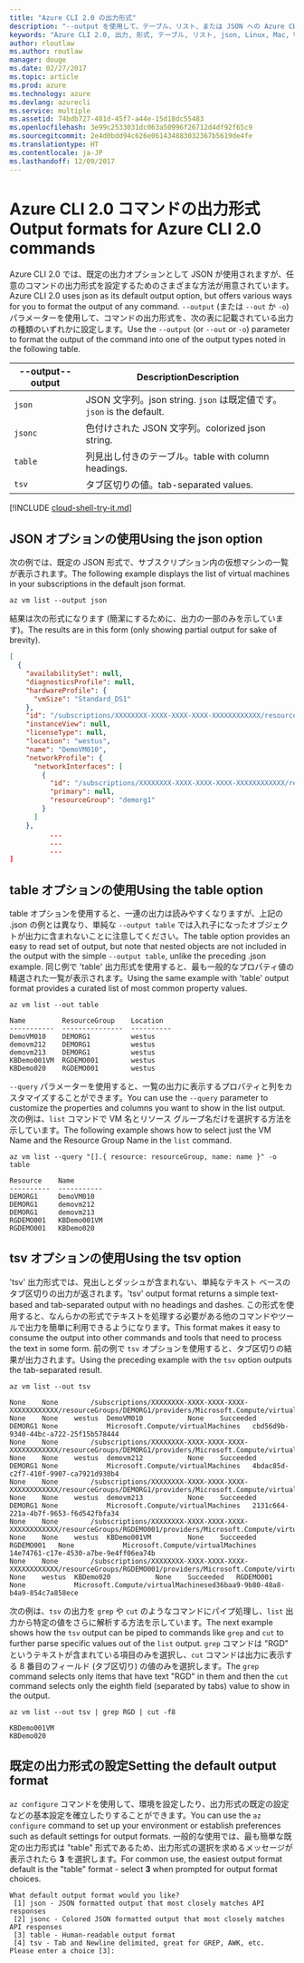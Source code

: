 ```yaml
---
title: "Azure CLI 2.0 の出力形式"
description: "--output を使用して、テーブル、リスト、または JSON への Azure CLI 2.0 の出力形式を設定します。"
keywords: "Azure CLI 2.0, 出力, 形式, テーブル, リスト, json, Linux, Mac, Windows, OS X"
author: rloutlaw
ms.author: routlaw
manager: douge
ms.date: 02/27/2017
ms.topic: article
ms.prod: azure
ms.technology: azure
ms.devlang: azurecli
ms.service: multiple
ms.assetid: 74bdb727-481d-45f7-a44e-15d18dc55483
ms.openlocfilehash: 3e99c2533031dc063a50996f26712d4df92f65c9
ms.sourcegitcommit: 2e4d0bdd94c626e061434883032367b5619de4fe
ms.translationtype: HT
ms.contentlocale: ja-JP
ms.lasthandoff: 12/09/2017
---
```

# <a name="output-formats-for-azure-cli-20-commands"></a><span data-ttu-id="703bf-104">Azure CLI 2.0 コマンドの出力形式</span><span class="sxs-lookup"><span data-stu-id="703bf-104">Output formats for Azure CLI 2.0 commands</span></span>

<span data-ttu-id="703bf-105">Azure CLI 2.0 では、既定の出力オプションとして JSON が使用されますが、任意のコマンドの出力形式を設定するためのさまざまな方法が用意されています。</span><span class="sxs-lookup"><span data-stu-id="703bf-105">Azure CLI 2.0 uses json as its default output option, but offers various ways for you to format the output of any command.</span></span>  <span data-ttu-id="703bf-106">`--output` (または `--out` か `-o`) パラメーターを使用して、コマンドの出力形式を、次の表に記載されている出力の種類のいずれかに設定します。</span><span class="sxs-lookup"><span data-stu-id="703bf-106">Use the `--output` (or `--out` or `-o`) parameter to format the output of the command into one of the output types noted in the following table.</span></span>

<span data-ttu-id="703bf-107">--output</span><span class="sxs-lookup"><span data-stu-id="703bf-107">--output</span></span> | <span data-ttu-id="703bf-108">Description</span><span class="sxs-lookup"><span data-stu-id="703bf-108">Description</span></span>
---------|-------------------------------
`json`   | <span data-ttu-id="703bf-109">JSON 文字列。</span><span class="sxs-lookup"><span data-stu-id="703bf-109">json string.</span></span> <span data-ttu-id="703bf-110">`json` は既定値です。</span><span class="sxs-lookup"><span data-stu-id="703bf-110">`json` is the default.</span></span>
`jsonc`  | <span data-ttu-id="703bf-111">色付けされた JSON 文字列。</span><span class="sxs-lookup"><span data-stu-id="703bf-111">colorized json string.</span></span>
`table`  | <span data-ttu-id="703bf-112">列見出し付きのテーブル。</span><span class="sxs-lookup"><span data-stu-id="703bf-112">table with column headings.</span></span>
`tsv`    | <span data-ttu-id="703bf-113">タブ区切りの値。</span><span class="sxs-lookup"><span data-stu-id="703bf-113">tab-separated values.</span></span>

[!INCLUDE [cloud-shell-try-it.md](includes/cloud-shell-try-it.md)]

## <a name="using-the-json-option"></a><span data-ttu-id="703bf-114">JSON オプションの使用</span><span class="sxs-lookup"><span data-stu-id="703bf-114">Using the json option</span></span>

<span data-ttu-id="703bf-115">次の例では、既定の JSON 形式で、サブスクリプション内の仮想マシンの一覧が表示されます。</span><span class="sxs-lookup"><span data-stu-id="703bf-115">The following example displays the list of virtual machines in your subscriptions in the default json format.</span></span>

```azurecli-interactive
az vm list --output json
```

<span data-ttu-id="703bf-116">結果は次の形式になります (簡潔にするために、出力の一部のみを示しています)。</span><span class="sxs-lookup"><span data-stu-id="703bf-116">The results are in this form (only showing partial output for sake of brevity).</span></span>

```json
[
  {
    "availabilitySet": null,
    "diagnosticsProfile": null,
    "hardwareProfile": {
      "vmSize": "Standard_DS1"
    },
    "id": "/subscriptions/XXXXXXXX-XXXX-XXXX-XXXX-XXXXXXXXXXXX/resourceGroups/DEMORG1/providers/Microsoft.Compute/virtualMachines/DemoVM010",
    "instanceView": null,
    "licenseType": null,
    "location": "westus",
    "name": "DemoVM010",
    "networkProfile": {
      "networkInterfaces": [
        {
          "id": "/subscriptions/XXXXXXXX-XXXX-XXXX-XXXX-XXXXXXXXXXXX/resourceGroups/demorg1/providers/Microsoft.Network/networkInterfaces/DemoVM010VMNic",
          "primary": null,
          "resourceGroup": "demorg1"
        }
      ]
    },
          ...
          ...
          ...
]
```

## <a name="using-the-table-option"></a><span data-ttu-id="703bf-117">table オプションの使用</span><span class="sxs-lookup"><span data-stu-id="703bf-117">Using the table option</span></span>

<span data-ttu-id="703bf-118">table オプションを使用すると、一連の出力は読みやすくなりますが、上記の .json の例とは異なり、単純な `--output table` では入れ子になったオブジェクトが出力に含まれないことに注意してください。</span><span class="sxs-lookup"><span data-stu-id="703bf-118">The table option provides an easy to read set of output, but note that nested objects are not included in the output with the simple `--output table`, unlike the preceding .json example.</span></span>  <span data-ttu-id="703bf-119">同じ例で 'table' 出力形式を使用すると、最も一般的なプロパティ値の精選された一覧が表示されます。</span><span class="sxs-lookup"><span data-stu-id="703bf-119">Using the same example with 'table' output format provides a curated list of most common property values.</span></span>

```azurecli-interactive
az vm list --out table
```

```
Name         ResourceGroup    Location
-----------  ---------------  ----------
DemoVM010    DEMORG1          westus
demovm212    DEMORG1          westus
demovm213    DEMORG1          westus
KBDemo001VM  RGDEMO001        westus
KBDemo020    RGDEMO001        westus
```

<span data-ttu-id="703bf-120">`--query` パラメーターを使用すると、一覧の出力に表示するプロパティと列をカスタマイズすることができます。</span><span class="sxs-lookup"><span data-stu-id="703bf-120">You can use the `--query` parameter to customize the properties and columns you want to show in the list output.</span></span> <span data-ttu-id="703bf-121">次の例は、`list` コマンドで VM 名とリソース グループ名だけを選択する方法を示しています。</span><span class="sxs-lookup"><span data-stu-id="703bf-121">The following example shows how to select just the VM Name and the Resource Group Name in the `list` command.</span></span>

```azurecli-interactive
az vm list --query "[].{ resource: resourceGroup, name: name }" -o table
```

```
Resource    Name
----------  -----------
DEMORG1     DemoVM010
DEMORG1     demovm212
DEMORG1     demovm213
RGDEMO001   KBDemo001VM
RGDEMO001   KBDemo020
```

## <a name="using-the-tsv-option"></a><span data-ttu-id="703bf-122">tsv オプションの使用</span><span class="sxs-lookup"><span data-stu-id="703bf-122">Using the tsv option</span></span>

<span data-ttu-id="703bf-123">'tsv' 出力形式では、見出しとダッシュが含まれない、単純なテキスト ベースのタブ区切りの出力が返されます。</span><span class="sxs-lookup"><span data-stu-id="703bf-123">'tsv' output format returns a simple text-based and tab-separated output with no headings and dashes.</span></span> <span data-ttu-id="703bf-124">この形式を使用すると、なんらかの形式でテキストを処理する必要がある他のコマンドやツールで出力を簡単に利用できるようになります。</span><span class="sxs-lookup"><span data-stu-id="703bf-124">This format makes it easy to consume the output into other commands and tools that need to process the text in some form.</span></span> <span data-ttu-id="703bf-125">前の例で `tsv` オプションを使用すると、タブ区切りの結果が出力されます。</span><span class="sxs-lookup"><span data-stu-id="703bf-125">Using the preceding example with the `tsv` option outputs the tab-separated result.</span></span>

```azurecli-interactive
az vm list --out tsv
```

```
None    None        /subscriptions/XXXXXXXX-XXXX-XXXX-XXXX-XXXXXXXXXXXX/resourceGroups/DEMORG1/providers/Microsoft.Compute/virtualMachines/DemoVM010    None    None    westus  DemoVM010           None    Succeeded   DEMORG1 None            Microsoft.Compute/virtualMachines   cbd56d9b-9340-44bc-a722-25f15b578444
None    None        /subscriptions/XXXXXXXX-XXXX-XXXX-XXXX-XXXXXXXXXXXX/resourceGroups/DEMORG1/providers/Microsoft.Compute/virtualMachines/demovm212    None    None    westus  demovm212           None    Succeeded   DEMORG1 None            Microsoft.Compute/virtualMachines   4bdac85d-c2f7-410f-9907-ca7921d930b4
None    None        /subscriptions/XXXXXXXX-XXXX-XXXX-XXXX-XXXXXXXXXXXX/resourceGroups/DEMORG1/providers/Microsoft.Compute/virtualMachines/demovm213    None    None    westus  demovm213           None    Succeeded   DEMORG1 None            Microsoft.Compute/virtualMachines   2131c664-221a-4b7f-9653-f6d542fbfa34
None    None        /subscriptions/XXXXXXXX-XXXX-XXXX-XXXX-XXXXXXXXXXXX/resourceGroups/RGDEMO001/providers/Microsoft.Compute/virtualMachines/KBDemo001VM    None    None    westus  KBDemo001VM         None    Succeeded   RGDEMO001   None            Microsoft.Compute/virtualMachines   14e74761-c17e-4530-a7be-9e4ff06ea74b
None    None        /subscriptions/XXXXXXXX-XXXX-XXXX-XXXX-XXXXXXXXXXXX/resourceGroups/RGDEMO001/providers/Microsoft.Compute/virtualMachines/KBDemo02None   None    westus  KBDemo020           None    Succeeded   RGDEMO001   None            Microsoft.Compute/virtualMachinesed36baa9-9b80-48a8-b4a9-854c7a858ece
```

<span data-ttu-id="703bf-126">次の例は、`tsv` の出力を `grep` や `cut` のようなコマンドにパイプ処理し、`list` 出力から特定の値をさらに解析する方法を示しています。</span><span class="sxs-lookup"><span data-stu-id="703bf-126">The next example shows how the `tsv` output can be piped to commands like `grep` and `cut` to further parse specific values out of the `list` output.</span></span> <span data-ttu-id="703bf-127">`grep` コマンドは "RGD" というテキストが含まれている項目のみを選択し、`cut` コマンドは出力に表示する 8 番目のフィールド (タブ区切り) の値のみを選択します。</span><span class="sxs-lookup"><span data-stu-id="703bf-127">The `grep` command selects only items that have text "RGD" in them and then the `cut` command selects only the eighth field (separated by tabs) value to show in the output.</span></span>

```azurecli
az vm list --out tsv | grep RGD | cut -f8
```

```
KBDemo001VM
KBDemo020
```

## <a name="setting-the-default-output-format"></a><span data-ttu-id="703bf-128">既定の出力形式の設定</span><span class="sxs-lookup"><span data-stu-id="703bf-128">Setting the default output format</span></span>

<span data-ttu-id="703bf-129">`az configure` コマンドを使用して、環境を設定したり、出力形式の既定の設定などの基本設定を確立したりすることができます。</span><span class="sxs-lookup"><span data-stu-id="703bf-129">You can use the `az configure` command to set up your environment or establish preferences such as default settings for output formats.</span></span> <span data-ttu-id="703bf-130">一般的な使用では、最も簡単な既定の出力形式は "table" 形式であるため、出力形式の選択を求めるメッセージが表示されたら **3** を選択します。</span><span class="sxs-lookup"><span data-stu-id="703bf-130">For common use, the easiest output format default is the "table" format - select **3** when prompted for output format choices.</span></span>

```
What default output format would you like?
 [1] json - JSON formatted output that most closely matches API responses
 [2] jsonc - Colored JSON formatted output that most closely matches API responses
 [3] table - Human-readable output format
 [4] tsv - Tab and Newline delimited, great for GREP, AWK, etc.
Please enter a choice [3]:
```